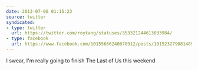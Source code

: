 ```yaml
---
date: 2013-07-06 01:15:23
source: twitter
syndicated:
- type: twitter
  url: https://twitter.com/roytang/statuses/353321244613033984/
- type: facebook
  url: https://www.facebook.com/10155666240078912/posts/10152327908148912
---
```


I swear, I'm really going to finish The Last of Us this weekend